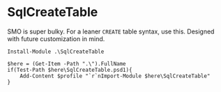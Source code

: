 # SqlCreateTable

SMO is super bulky. For a leaner `CREATE` table syntax, use this. Designed with future customization in mind. 

`Install-Module .\SqlCreateTable`

```
$here = (Get-Item -Path ".\").FullName
if(Test-Path $here\SqlCreateTable.psd1){
	Add-Content $profile "`r`nImport-Module $here\SqlCreateTable"
}
```

